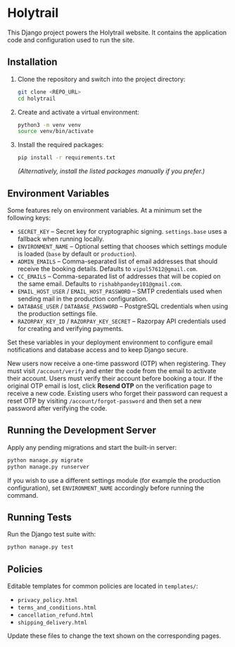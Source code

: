 # Holytrail

This Django project powers the Holytrail website. It contains the application code and configuration used to run the site.

## Installation

1. Clone the repository and switch into the project directory:
   ```bash
   git clone <REPO_URL>
   cd holytrail
   ```
2. Create and activate a virtual environment:
   ```bash
   python3 -m venv venv
   source venv/bin/activate
   ```
3. Install the required packages:
   ```bash
   pip install -r requirements.txt
   ```
   *(Alternatively, install the listed packages manually if you prefer.)*

## Environment Variables

Some features rely on environment variables. At a minimum set the following keys:

- `SECRET_KEY` – Secret key for cryptographic signing. `settings.base` uses a fallback when running locally.
- `ENVIRONMENT_NAME` – Optional setting that chooses which settings module is loaded (`base` by default or `production`).
- `ADMIN_EMAILS` – Comma-separated list of email addresses that should receive the booking details. Defaults to `vipul57612@gmail.com`.
- `CC_EMAILS` – Comma-separated list of addresses that will be copied on the same email. Defaults to `rishabhpandey101@gmail.com`.
- `EMAIL_HOST_USER` / `EMAIL_HOST_PASSWORD` – SMTP credentials used when sending mail in the production configuration.
- `DATABASE_USER` / `DATABASE_PASSWORD` – PostgreSQL credentials when using the production settings file.
- `RAZORPAY_KEY_ID` / `RAZORPAY_KEY_SECRET` – Razorpay API credentials used for
  creating and verifying payments.

Set these variables in your deployment environment to configure email notifications and database access and to keep Django secure.

New users now receive a one-time password (OTP) when registering. They must
visit `/account/verify` and enter the code from the email to activate their
account.
Users must verify their account before booking a tour. If the original OTP email
is lost, click **Resend OTP** on the verification page to receive a new code.
Existing users who forget their password can request a reset OTP by visiting
`/account/forgot-password` and then set a new password after verifying the code.

## Running the Development Server

Apply any pending migrations and start the built-in server:

```bash
python manage.py migrate
python manage.py runserver
```

If you wish to use a different settings module (for example the production configuration), set `ENVIRONMENT_NAME` accordingly before running the command.

## Running Tests

Run the Django test suite with:

```bash
python manage.py test
```

## Policies

Editable templates for common policies are located in `templates/`:

- `privacy_policy.html`
- `terms_and_conditions.html`
- `cancellation_refund.html`
- `shipping_delivery.html`

Update these files to change the text shown on the corresponding pages.
